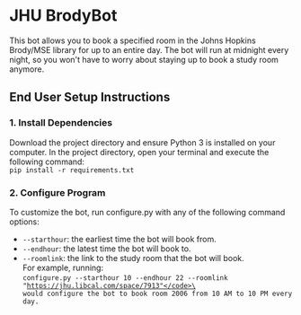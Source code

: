 # JHU BrodyBot

This bot allows you to book a specified room in the Johns Hopkins Brody/MSE library for up to an entire day. The bot will run at midnight every night, so you won't have to worry about staying up to book a study room anymore.

## End User Setup Instructions
### 1. Install Dependencies
Download the project directory and ensure Python 3 is installed on your computer.
In the project directory, open your terminal and execute the following command:\
<code>pip install -r requirements.txt</code>

### 2. Configure Program
To customize the bot, run configure.py with any of the following command options:
* <code>--starthour</code>: the earliest time the bot will book from.
* <code>--endhour</code>: the latest time the bot will book to.
* <code>--roomlink</code>: the link to the study room that the bot will book.\
For example, running:\
<code>configure.py --starthour 10 --endhour 22 --roomlink "https://jhu.libcal.com/space/7913"</code>\
would configure the bot to book room 2006 from 10 AM to 10 PM every day.
